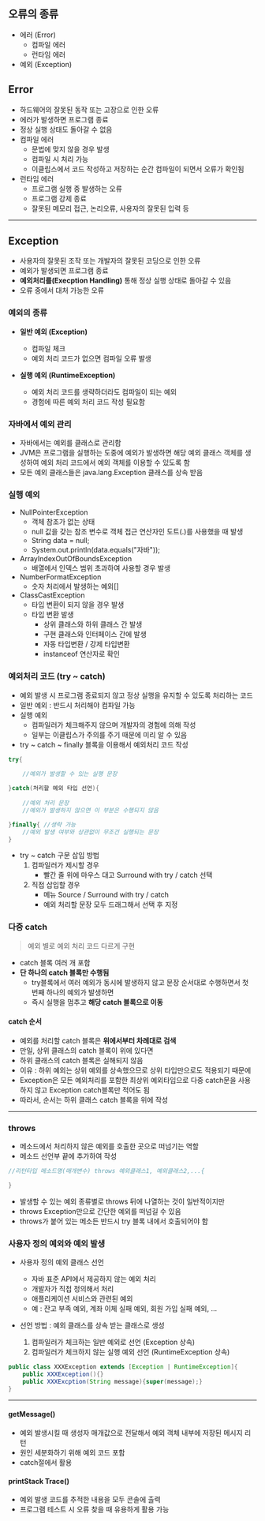 ## 오류의 종류

- 에러 (Error)
  - 컴파일 에러
  - 런타임 에러
- 예외 (Exception)



## Error

- 하드웨어의 잘못된 동작 또는 고장으로 인한 오류
- 에러가 발생하면 프로그램 종료
- 정상 실행 상태도 돌아갈 수 없음
- 컴파일 에러
  - 문법에 맞지 않을 경우 발생
  - 컴파일 시 처리 가능
  - 이클립스에서 코드 작성하고 저장하는 순간 컴파일이 되면서 오류가 확인됨
- 런타임 에러
  - 프로그램 실행 중 발생하는 오류
  - 프로그램 강제 종료
  - 잘못된 메모리 접근, 논리오류, 사용자의 잘못된 입력 등



--------------------------



## Exception

- 사용자의 잘못된 조작 또는 개발자의 잘못된 코딩으로 인한 오류
- 예외가 발생되면 프로그램 종료
- **예외처리를(Execption Handling)** 통해 정상 실행 상태로 돌아갈 수 있음
- 오류 중에서 대처 가능한 오류



### 예외의 종류

- **일반 예외 (Exception)**

  - 컴파일 체크
  - 예외 처리 코드가 없으면 컴파일 오류 발생

- **실행 예외 (RuntimeException)**

  - 예외 처리 코드를 생략하더라도 컴파일이 되는 예외
  - 경험에 따른 예외 처리 코드 작성 필요함

  

### 자바에서 예외 관리

- 자바에서는 예외를 클래스로 관리함
- JVM은 프로그램을 실행하는 도중에 예외가 발생하면 해당 예외 클래스 객체를 생성하여 예외 처리 코드에서 예외 객체를 이용할 수 있도록 함
- 모든 예외 클래스들은 java.lang.Exception 클래스를 상속 받음



### 실행 예외

- NullPointerException
  - 객체 참조가 없는 상태
  - null  값을 갖는 참조 변수로 객체 접근 연산자인 도트(.)를 사용했을 때 발생
  - String data = null;
  - System.out.println(data.equals("자바"));
- ArrayIndexOutOfBoundsException
  - 배열에서 인덱스 범위 초과하여 사용할 경우 발생
- NumberFormatException
  - 숫자 처리에서 발생하는 예외[]
- ClassCastException
  - 타입 변환이 되지 않을 경우 발생
  - 타입 변환 발생
    - 상위 클래스와 하위 클래스 간 발생
    - 구현 클래스와 인터페이스 간에 발생
    - 자동 타입변환 / 강제 타입변환
    - instanceof 연산자로 확인



### 예외처리 코드 (try ~ catch)

- 예외 발생 시 프로그램 종료되지 않고 정상 실행을 유지할 수 있도록 처리하는 코드
- 일반 예외 : 반드시 처리해야 컴파일 가능
- 실행 예외
  - 컴파일러가 체크해주지 않으며 개발자의 경험에 의해 작성
  - 일부는 이클립스가 주의를 주기 때문에 미리 알 수 있음
- try ~ catch ~ finally 블록을 이용해서 예외처리 코드 작성

```java
try{
    
    //예외가 발생할 수 있는 실행 문장

}catch(처리할 예외 타입 선언){
    
    //예외 처리 문장
    //예외가 발생하지 않으면 이 부분은 수행되지 않음

}finally{ //생략 가능
    //예외 발생 여부와 상관없이 무조건 실행되는 문장
}
```

- try ~ catch 구문 삽입 방법
  1. 컴파일러가 제시할 경우
     - 빨간 줄 위에 마우스 대고 Surround with try / catch 선택
  2. 직접 삽입할 경우
     - 메뉴 Source / Surround with try / catch
     - 예외 처리할 문장 모두 드래그해서 선택 후 지정



### 다중 catch

> 예외 별로 예외 처리 코드 다르게 구현

- catch 블록 여러 개 포함
- **단 하나의 catch 블록만 수행됨**
  - try블록에서 여러 예외가 동시에 발생하지 않고 문장 순서대로 수행하면서 첫 번째 하나의 예외가 발생하면
  - 즉시 실행을 멈추고 **해당 catch 블록으로 이동**



#### catch 순서

- 예외를 처리할 catch 블록은 **위에서부터 차례대로 검색**
- 만일, 상위 클래스의  catch 블록이 위에 있다면
- 하위 클래스의 catch 블록은 실해되지 않음
- 이유 : 하위 예외는 상위 예외를 상속했으므로 상위 타입만으로도 적용되기 때문에
- Exception은 모든 예외처리를 포함한 최상위 예외타입으로 다중 catch문을 사용하지 않고 Exception catch블록만 적어도 됨
- 따라서, 순서는 하위 클래스 catch 블록을 위에 작성





----------------------------------------





### throws

- 메소드에서 처리하지 않은 예외를 호출한 곳으로 떠넘기는 역할
- 메소드 선언부 끝에 추가하여 작성

```java
//리턴타입 메소드명(매개변수) throws 예외클래스1, 예외클래스2,...{

}
```

- 발생할 수 있는 예외 종류별로 throws 뒤에 나열하는 것이 일반적이지만
- throws Exception만으로 간단한 예외를 떠넘길 수 있음
- throws가 붙어 있는 메소든 반드시 try 블록 내에서 호출되어야 함



### 사용자 정의 예외와 예외 발생

- 사용자 정의 예외 클래스 선언
  - 자바 표준 API에서 제공하지 않는 예외 처리
  - 개발자가 직접 정의해서 처리
  - 애플리케이션 서비스와 관련된 예외 
  - 예 : 잔고 부족 예외, 계좌 이체 실패 예외, 회원 가입 실패 예외, ...



- 선언 방법 : 예외 클래스를 상속 받는 클래스로 생성
  1. 컴파일러가 체크하는 일반 예외로 선언 (Exception 상속)
  2. 컴파일러가 체크하지 않는 실행 예외 선언 (RuntimeException 상속)

```java
public class XXXException extends [Exception | RuntimeException]{
    public XXXException(){}
    public XXXExcption(String message){super(message);}
}
```



-------------------------------------------------------------



#### getMessage()

- 예외 발생시킬 때 생성자 매개값으로 전달해서 예외 객체 내부에 저장된 메시지 리턴
- 원인 세분화하기 위해 예외 코드 포함
- catch절에서 활용



#### printStack Trace()

- 예외 발생 코드를 추적한 내용을 모두 콘솔에 출력
- 프로그램 테스트 시 오류 찾을 때 유용하게 활용 가능

